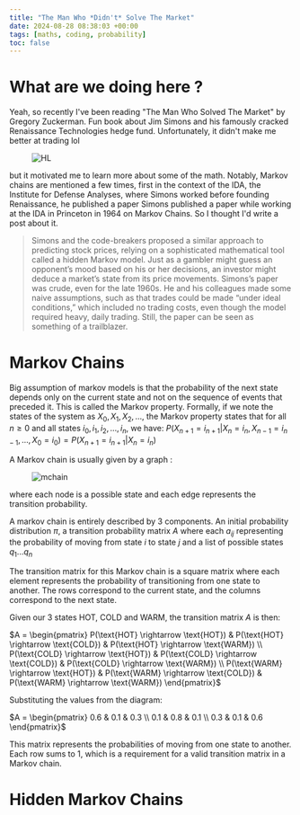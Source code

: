 ```yaml
---
title: "The Man Who *Didn't* Solve The Market"
date: 2024-08-28 08:38:03 +00:00
tags: [maths, coding, probability]
toc: false
---
```


<link rel="stylesheet" href="https://cdn.jsdelivr.net/npm/katex@0.13.18/dist/katex.min.css">
<script defer src="https://cdn.jsdelivr.net/npm/katex@0.13.18/dist/katex.min.js"></script>
<script defer src="https://cdn.jsdelivr.net/npm/katex@0.13.18/dist/contrib/auto-render.min.js"></script>
<script>
  document.addEventListener("DOMContentLoaded", function() {
    renderMathInElement(document.body, {
      delimiters: [
        {left: "$$", right: "$$", display: true},
        {left: "$", right: "$", display: false}
      ]
    });
  });
</script>


# What are we doing here ?

Yeah, so recently I've been reading "The Man Who Solved The Market" by Gregory Zuckerman. Fun book about Jim Simons and his famously cracked Renaissance Technologies hedge fund. Unfortunately, it didn't make me better at trading lol
<figure>
	<img src="/markov-chain/rekt.png" alt="HL">
</figure> but it motivated me to learn more about some of the math. Notably, Markov chains are mentioned a few times, first in the context of the IDA, the Institute for Defense Analyses, where Simons worked before founding Renaissance, he published a paper
Simons published a paper while working at the IDA in Princeton in 1964 on Markov Chains. So I thought I'd write a post about it.

>Simons and the code-breakers proposed a similar approach to predicting stock prices, relying on a sophisticated mathematical tool called a hidden Markov model. Just as a gambler might guess an opponent’s mood based on his or her decisions, an investor might deduce a market’s state from its price movements.  Simons’s paper was crude, even for the late 1960s. He and his colleagues made some naive assumptions, such as that trades could be made “under ideal conditions,” which included no trading costs, even though the model required heavy, daily trading. Still, the paper can be seen as something of a trailblazer.

# Markov Chains

Big assumption of markov models is that the probability of the next state depends only on the current state and not on the sequence of events that preceded it. This is called the Markov property.
Formally, if we note the states of the system as $X_{0}, X_{1}, X_{2}, \ldots$, the Markov property states that for all $n \geq 0$ and all states $i_{0}, i_{1}, i_{2}, \ldots, i_{n}$, we have:
$P(X_{n+1} = i_{n+1} | X_{n} = i_{n}, X_{n-1} = i_{n-1}, \ldots, X_{0} = i_{0}) = P(X_{n+1} = i_{n+1} | X_{n} = i_{n})$

A Markov chain is usually given by a graph : 
<figure>
	<img src="/markov-chain/mchain.png" alt="mchain">
</figure> where each node is a possible state and each edge represents the transition probability.

A markov chain is entirely described by 3 components. An initial probability distribution $\pi$, a transition probability matrix $A$ where each $a_{ij}$ representing the probability of moving from state
$i$ to state $j$ and a list of possible states $q_{1} ... q_{n}$
    


The transition matrix for this Markov chain is a square matrix where each element represents the probability of transitioning from one state to another. The rows correspond to the current state, and the columns correspond to the next state.

Given our 3 states HOT, COLD and WARM, the transition matrix $A$ is then:


$A = \begin{pmatrix}
P(\text{HOT} \rightarrow \text{HOT}) & P(\text{HOT} \rightarrow \text{COLD}) & P(\text{HOT} \rightarrow \text{WARM}) \\
P(\text{COLD} \rightarrow \text{HOT}) & P(\text{COLD} \rightarrow \text{COLD}) & P(\text{COLD} \rightarrow \text{WARM}) \\
P(\text{WARM} \rightarrow \text{HOT}) & P(\text{WARM} \rightarrow \text{COLD}) & P(\text{WARM} \rightarrow \text{WARM})
\end{pmatrix}$

Substituting the values from the diagram:

$A = \begin{pmatrix}
0.6 & 0.1 & 0.3 \\
0.1 & 0.8 & 0.1 \\
0.3 & 0.1 & 0.6
\end{pmatrix}$

This matrix represents the probabilities of moving from one state to another. Each row sums to 1, which is a requirement for a valid transition matrix in a Markov chain.


# Hidden Markov Chains